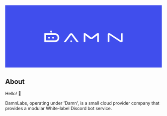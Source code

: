 <div align="center">
  <br />
  <p>
    <a href="https://github.com/damnlabs"><img src="https://raw.githubusercontent.com/damnlabs/.github/main/assets/banner.png" width="800" alt="damnlabs banner" /></a>
  </p>
</div>

## About

Hello! :wave:

DamnLabs, operating under 'Damn', is a small cloud provider company that provides a modular White-label Discord bot service.

